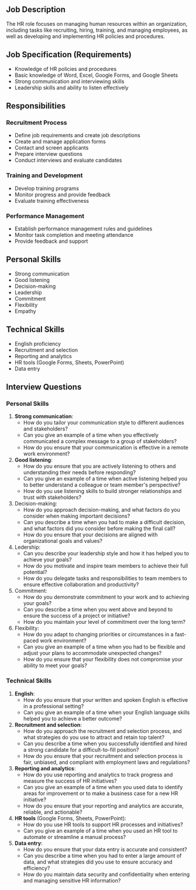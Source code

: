## Job Description
The HR role focuses on managing human resources within an organization, including tasks like recruiting, hiring, training, and managing employees, as well as developing and implementing HR policies and procedures.

## Job Specification (Requirements)
* Knowledge of HR policies and procedures
* Basic knowledge of Word, Excel, Google Forms, and Google Sheets
* Strong communication and interviewing skills
* Leadership skills and ability to listen effectively

## Responsibilities

### Recruitment Process
* Define job requirements and create job descriptions
* Create and manage application forms
* Contact and screen applicants
* Prepare interview questions
* Conduct interviews and evaluate candidates

### Training and Development
* Develop training programs
* Monitor progress and provide feedback
* Evaluate training effectiveness

### Performance Management
* Establish performance management rules and guidelines
* Monitor task completion and meeting attendance
* Provide feedback and support

## Personal Skills
* Strong communication
* Good listening
* Decision-making
* Leadership
* Commitment
* Flexibility
* Empathy

## Technical Skills
* English proficiency
* Recruitment and selection
* Reporting and analytics
* HR tools (Google Forms, Sheets, PowerPoint)
* Data entry

## Interview Questions

### Personal Skills
1. **Strong communication**:
   * How do you tailor your communication style to different audiences and stakeholders?
   * Can you give an example of a time when you effectively communicated a complex message to a group of stakeholders?
   * How do you ensure that your communication is effective in a remote work environment?
2. **Good listening**:
   * How do you ensure that you are actively listening to others and understanding their needs before responding?
   * Can you give an example of a time when active listening helped you to better understand a colleague or team member's perspective?
   * How do you use listening skills to build stronger relationships and trust with stakeholders?
3. Decision-making:
	-  How do you approach decision-making, and what factors do you consider when making important decisions?
	-  Can you describe a time when you had to make a difficult decision, and what factors did you consider before making the final call?
	- How do you ensure that your decisions are aligned with organizational goals and values?
4. Ledership:
	-  Can you describe your leadership style and how it has helped you to achieve your goals?
	-  How do you motivate and inspire team members to achieve their full potential?
	-  How do you delegate tasks and responsibilities to team members to ensure effective collaboration and productivity?
5. Commitment:
	-  How do you demonstrate commitment to your work and to achieving your goals?
	-  Can you describe a time when you went above and beyond to ensure the success of a project or initiative?
	-  How do you maintain your level of commitment over the long term?
6. Flexibility:
	-  How do you adapt to changing priorities or circumstances in a fast-paced work environment?
	-  Can you give an example of a time when you had to be flexible and adjust your plans to accommodate unexpected changes?
	-  How do you ensure that your flexibility does not compromise your ability to meet your goals?


### Technical Skills
1. **English**:
   * How do you ensure that your written and spoken English is effective in a professional setting?
   * Can you give an example of a time when your English language skills helped you to achieve a better outcome?
2. **Recruitment and selection**:
   * How do you approach the recruitment and selection process, and what strategies do you use to attract and retain top talent?
   * Can you describe a time when you successfully identified and hired a strong candidate for a difficult-to-fill position?
   * How do you ensure that your recruitment and selection process is fair, unbiased, and compliant with employment laws and regulations?
3. **Reporting and analytics**:
   * How do you use reporting and analytics to track progress and measure the success of HR initiatives?
   * Can you give an example of a time when you used data to identify areas for improvement or to make a business case for a new HR initiative?
   * How do you ensure that your reporting and analytics are accurate, reliable, and actionable?
4. **HR tools** (Google Forms, Sheets, PowerPoint):
   * How do you use HR tools to support HR processes and initiatives?
   * Can you give an example of a time when you used an HR tool to automate or streamline a manual process?
5. **Data entry**:
   * How do you ensure that your data entry is accurate and consistent?
   * Can you describe a time when you had to enter a large amount of data, and what strategies did you use to ensure accuracy and efficiency?
   * How do you maintain data security and confidentiality when entering and managing sensitive HR information?
